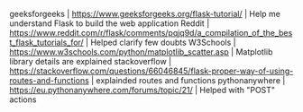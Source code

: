 geeksforgeeks | https://www.geeksforgeeks.org/flask-tutorial/ | Help me understand Flask to build the web application
Reddit | https://www.reddit.com/r/flask/comments/pqjq9d/a_compilation_of_the_best_flask_tutorials_for/ | Helped clarify few doubts
W3Schools | https://www.w3schools.com/python/matplotlib_scatter.asp | Matplotlib library details are explained
stackoverflow | https://stackoverflow.com/questions/66046845/flask-proper-way-of-using-routes-and-functions | explainded routes and functions
pythonanywhere | https://eu.pythonanywhere.com/forums/topic/21/ | Helped with "POST" actions